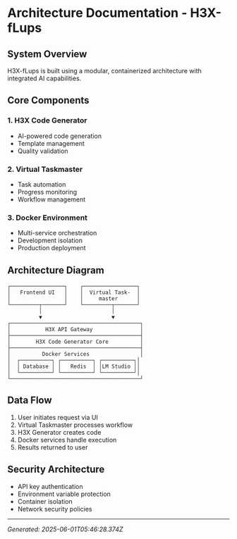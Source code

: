 # Architecture Documentation - H3X-fLups

## System Overview

H3X-fLups is built using a modular, containerized architecture with integrated AI capabilities.

## Core Components

### 1. H3X Code Generator
- AI-powered code generation
- Template management
- Quality validation

### 2. Virtual Taskmaster
- Task automation
- Progress monitoring
- Workflow management

### 3. Docker Environment
- Multi-service orchestration
- Development isolation
- Production deployment

## Architecture Diagram

```
┌─────────────────┐    ┌─────────────────┐
│   Frontend UI   │    │  Virtual Task-  │
│                 │    │     master      │
└─────────┬───────┘    └─────────┬───────┘
          │                      │
          ▼                      ▼
┌─────────────────────────────────────────┐
│           H3X API Gateway               │
├─────────────────────────────────────────┤
│        H3X Code Generator Core          │
├─────────────────────────────────────────┤
│          Docker Services                │
│  ┌──────────┐ ┌──────────┐ ┌──────────┐│
│  │ Database │ │   Redis  │ │LM Studio ││
│  └──────────┘ └──────────┘ └──────────┘│
└─────────────────────────────────────────┘
```

## Data Flow

1. User initiates request via UI
2. Virtual Taskmaster processes workflow
3. H3X Generator creates code
4. Docker services handle execution
5. Results returned to user

## Security Architecture

- API key authentication
- Environment variable protection
- Container isolation
- Network security policies

---

*Generated: 2025-06-01T05:46:28.374Z*
